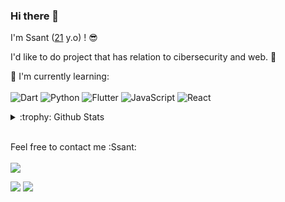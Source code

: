 ### Hi there 👋

I'm Ssant ([21]() y.o) ! :sunglasses:

I'd like to do project that has relation to cibersecurity and web. :ghost:

:page_with_curl: I'm currently learning:
<br><br>
![Dart](https://img.shields.io/badge/dart-%230175C2.svg?style=for-the-badge&logo=dart&logoColor=white)
![Python](https://img.shields.io/badge/Python-%2302569B.svg?style=for-the-badge&logo=Python&logoColor=white)
![Flutter](https://img.shields.io/badge/Flutter-%2302569B.svg?style=for-the-badge&logo=Flutter&logoColor=white)
![JavaScript](https://img.shields.io/badge/JavaScript-%2300ADD8.svg?style=for-the-badge&logo=JavaScript&logoColor=white)
![React](https://img.shields.io/badge/React-%2300ADD8.svg?style=for-the-badge&logo=React&logoColor=yellow)

<!--:star: Here are some projects that I'm working on:
- [Frontier of Hell](https://github.com/moepoi/Frontier-of-Hell)
- [Kitchen Counts](https://github.com/moepoi/Kitchen_Counts)
- [Nekoya](https://github.com/Nekoya-Site)
- [Easy Learn](https://github.com/Easy-Learn/App/releases/tag/v1.0.1)
- [Neonime App](https://install.appcenter.ms/users/moepoi/apps/neonime/distribution_groups/public)
- [Nepgear](https://t.me/NepgearBot)
- [WhoisBot](https://t.me/WhoisBot)
- [Moe API](https://beta.moe.team)
-->
<details>
<summary>:trophy: Github Stats</summary>
<img src="https://bad-apple-github-readme.vercel.app/api?show_bg=1&username=Ssant-Rojas">
</details>

<br>

<!--
<details>
<!-- <summary>:bar_chart: Recent Anilist Activity</summary> 

</details>



<details>
  


</details>

<details>

</details>

-->

Feel free to contact me :Ssant:
<br><br>
<a href="https://t.me/Ssant-Yum" target="_blank"><img src="https://img.shields.io/badge/Telegram-%40Ssant-28a8ea"></a>


<a href="https://www.linkedin.com/in/kevin-rojas-rosas/" target="_blank"><img src="https://img.shields.io/badge/LinkedIn-kevinrojasrosas-informational"></a>
<a href="mailto:kevinrojasingsis@gmail.com"><img src="https://img.shields.io/badge/Email-kevinrojasingsis%40gmail.com-orange"></a>
<!-- <a href="https://moepoi.dev" target="_blank"><img src="https://img.shields.io/badge/Personal%20Site-moepoi.dev-red"></a> -->
